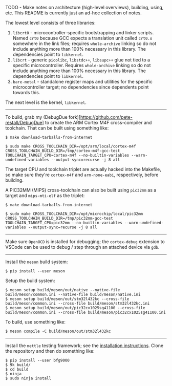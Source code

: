 TODO - Make notes on architecture (high-level overviews), building, using, etc.  This README is currently just an ad-hoc collection of notes.

The lowest level consists of three libraries:
1. `libcrt0` - microcontroller-specific bootstrapping and linker scripts.  Named `crt0` because GCC expects a translation unit called `crt0.o` somewhere in the link files; requires `whole-archive` linking so do not include anything more than 100% necessary in this library.  The dependencies point to `libkernel`.
2. `libcrt` - generic `picolibc`, `libstdc++`, `libsupc++` glue not tied to a specific microcontroller.  Requires `whole-archive` linking so do not include anything more than 100% necessary in this library.  The dependencies point to `libkernel`.
3. `bare-metal` - standalone register maps and utilities for the specific microcontroller target; no dependencies since dependents point towards this.

The next level is the kernel, `libkernel`.

---

To build, grab my (DebugDue fork)[https://github.com/pete-restall/DebugDue] to create the ARM Cortex M4F cross-compiler and toolchain.  That can be built using something like:
```
$ make download-tarballs-from-internet

$ sudo make CROSS_TOOLCHAIN_DIR=/opt/arm/local/cortex-m4f CROSS_TOOLCHAIN_BUILD_DIR=/tmp/cortex-m4f-gcc-test TOOLCHAIN_TARGET_CPU=cortex-m4f --no-builtin-variables --warn-undefined-variables --output-sync=recurse -j 8 all
```
The target CPU and toolchain triplet are actually hacked into the Makefile, so make sure they're `cortex-m4f` and `arm-none-eabi`, respectively, before building.

A PIC32MM (MIPS) cross-toolchain can also be built using `pic32mm` as a target and `mips-mti-elf` as the triplet:
```
$ make download-tarballs-from-internet

$ sudo make CROSS_TOOLCHAIN_DIR=/opt/microchip/local/pic32mm CROSS_TOOLCHAIN_BUILD_DIR=/tmp/pic32mm-gcc-test TOOLCHAIN_TARGET_CPU=pic32mm --no-builtin-variables --warn-undefined-variables --output-sync=recurse -j 8 all
```

---

Make sure `OpenOCD` is installed for debugging; the `cortex-debug` extension to VSCode can be used to debug / step through an attached device via `gdb`.

---

Install the `meson` build system:
```
$ pip install --user meson
```

Setup the build system:
```
$ meson setup build/meson/out/native --native-file build/meson/common.ini --native-file build/meson/native.ini
$ meson setup build/meson/out/stm32l432kc --cross-file build/meson/common.ini --cross-file build/meson/stm32l432kc.ini
$ meson setup build/meson/out/pic32cx1025sg41100 --cross-file build/meson/common.ini --cross-file build/meson/pic32cx1025sg41100.ini
```

To build, use something like:
```
$ meson compile -C build/meson/out/stm32l432kc
```

---

Install the `mettle` testing framework; see the [installation instructions](https://github.com/jimporter/mettle/blob/master/doc/install.md).
Clone the repository and then do something like:
```
$ pip install --user bfg9000
$ 9k build/
$ cd build
$ ninja
$ sudo ninja install
```
